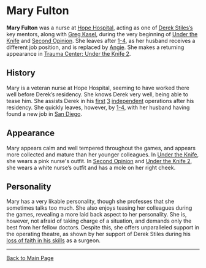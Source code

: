 # Mary Fulton


**Mary Fulton** was a nurse at [Hope Hospital](../locations/Hope_Hospital.md), acting as one of [Derek Stiles’s](Derek_Stiles.md) key mentors, along with [Greg Kasel](Greg_Kasel.md), during the very beginning of [Under the Knife](../../utk/UTK.md) and [Second Opinion](../SO.md). She leaves after [1-4](../episodes/1_4.md), as her husband receives a different job position, and is replaced by [Angie](Angela_Thompson.md). She makes a returning appearance in [Trauma Center: Under the Knife 2](../../utk2/UTK2.md). 

## <a id="History"></a>History

Mary is a veteran nurse at Hope Hospital, seeming to have worked there well before Derek’s residency. She knows Derek very well, being able to tease him. She assists Derek in his [first](../episodes/1_1.md) [3](../episodes/1_2.md) [independent](../episodes/1_3.md) operations after his residency. She quickly leaves, however, by [1-4](../episodes/1_4.md), with her husband having found a new job in [San Diego](../locations/California.md#San_Diego).

## <a id="Appearance"></a>Appearance

Mary appears calm and well tempered throughout the games, and appears more collected and mature than her younger colleagues. In [Under the Knife](../../utk/UTK.md), she wears a pink nurse's outfit. In [Second Opinion](../SO.md) and [Under the Knife 2](../../utk2/UTK2.md), she wears a white nurse’s outfit and has a mole on her right cheek.

## <a id="Personality"></a>Personality

Mary has a very likable personality, though she professes that she sometimes talks too much. She also enjoys teasing her colleagues during the games, revealing a more laid back aspect to her personality. She is, however, not afraid of taking charge of a situation, and demands only the best from her fellow doctors. Despite this, she offers unparalleled support in the operating theatre, as shown by her support of Derek Stiles during his [loss of faith in his skills](../../utk2/episodes/Chapter_4.md) as a surgeon.

---

[Back to Main Page](/tc-wiki)